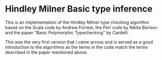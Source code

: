 # Hindley Milner Basic type inference

This is an implementation of the Hindley Milner type checking algorithm based on the Scala code by Andrew Forrest, the Perl code by Nikita Borisov and the paper "Basic Polymorphic Typechecking" by Cardelli.  

This was the very first version that I came across and is served as a good introduction to the algorithms as the terms in the code match the terms described in the paper mentioned above.  